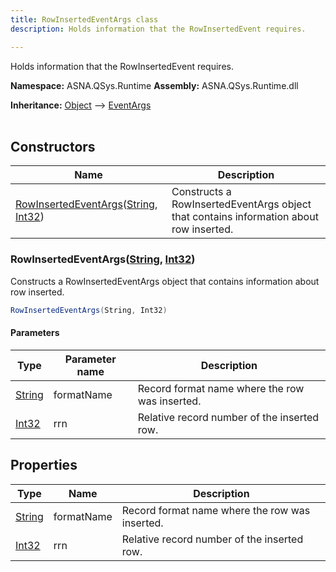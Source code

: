 ```yaml
---
title: RowInsertedEventArgs class
description: Holds information that the RowInsertedEvent requires.

---
```


Holds information that the RowInsertedEvent requires.

**Namespace:** ASNA.QSys.Runtime
**Assembly:** ASNA.QSys.Runtime.dll

**Inheritance:** [Object](https://docs.microsoft.com/en-us/dotnet/api/system.object) --> [EventArgs](https://learn.microsoft.com/en-us/dotnet/api/system.eventargs?view=net-8.0)
<br>
<br>

## Constructors

| Name | Description |
| --- | --- |
| [RowInsertedEventArgs](#rowinsertedeventargsstring-int32)([String](https://docs.microsoft.com/en-us/dotnet/api/system.string), [Int32](https://docs.microsoft.com/en-us/dotnet/api/system.int32)) | Constructs a RowInsertedEventArgs object that contains information about row inserted.

### RowInsertedEventArgs([String](https://docs.microsoft.com/en-us/dotnet/api/system.string), [Int32](https://docs.microsoft.com/en-us/dotnet/api/system.int32))

Constructs a RowInsertedEventArgs object that contains information about row inserted.

```cs
RowInsertedEventArgs(String, Int32)
```

#### Parameters

| Type | Parameter name | Description
| --- | --- | ---
| [String](https://docs.microsoft.com/en-us/dotnet/api/system.string) | formatName | Record format name where the row was inserted.
| [Int32](https://docs.microsoft.com/en-us/dotnet/api/system.int32) | rrn | Relative record number of the inserted row.

## Properties

| Type | Name | Description
| --- | --- | --- 
| [String](https://learn.microsoft.com/en-us/dotnet/api/system.string?view=net-8.0) | formatName | Record format name where the row was inserted. |
| [Int32](https://learn.microsoft.com/en-us/dotnet/csharp/language-reference/builtin-types/integral-numeric-types) | rrn | Relative record number of the inserted row. |

